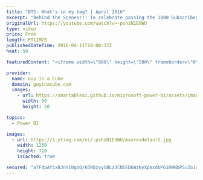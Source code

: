 ```yaml
---
title: "BTS: What's in my bag? | April 2016"
excerpt: "Behind the Scenes!!! To celebrate passing the 1000 Subscriber milestone, on the YouTube Channel, I go through what is in my bag. A look at all my gear. Thank you so much for watching the videos I put out and for giving me thoughts on what you want to see!  Casey Neistat's Guide to Filmmaking https://www.youtube.com/watch?v=nLSUrTxquyE"
originalUrl: https://youtube.com/watch?v=-pshzN1EdWU
type: video
price: Free
length: PT11M7S
publishedDateTime: 2016-04-11T18:00:37Z
heat: 50

featuredContent: "<iframe width=\"800\" height=\"500\" frameborder=\"0\" src=\"https://www.youtube.com/embed/-pshzN1EdWU\" allow=\"accelerometer; autoplay; encrypted-media; gyroscope; picture-in-picture\" allowfullscreen></iframe>"

provider:
  name: Guy in a Cube
  domain: guyinacube.com
  images:
    - url: https://smartableai.github.io/microsoft-power-bi/assets/images/organizations/guyinacube.com-50x50.jpg
      width: 50
      height: 50

topics:
  - Power BI

images:
  - url: https://i.ytimg.com/vi/-pshzN1EdWU/maxresdefault.jpg
    width: 1280
    height: 720
    isCached: true

secured: "a7FdpAf1xBJnYI0gUO/65RQzvySBLz2CN5ED6WzNyXpaxdUPG1RWNbPSuZo1q757uCVSTZ0pTGkvYw274TDBtjcJmesf2z2Z04NTts4V4GFA11mjCXjtycIJr9RSoi3PM4ylmujpQLrHCZG/hN8gb5n8vdFYt7NPf1fLGtE37YOJ8pKmY8OelRVILDjBkhdfeZ6EUIlzUDv4OBK74qTgmMtdI+wmO6P/DklgGn7vaw2qvWOQ93LE6quVR4nOYzAxUACX4QVOcLgmviCy8sp4finSjKQjBWzWVDcs6n2H5VPuMmXZxsxpf9WsQTYqdV1ZA669R0VN4bRfmd/KEoMT2JTJfSkiEkd+o329SsDwtjTOAA6XxAMYLk5A5Q4i7DLjeMCRoPCuce4W1lkTGSr3SxTLlXIfOIaF7fAqtIHBeb0=;vDYhMIrA23+TUGdsPvI4nQ=="
---
```



